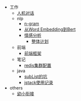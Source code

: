 - 工作
    - [人机对话](work/chatbot/人机对话.md)
    - nlp
      - [n-gram](work/nlp/n-gram.md)
      - [从Word Embedding到Bert](work/nlp/w2v-bert.md)
      - [情感分析](work/nlp/sentimet-analysis.md)
          - [整体计划](work/nlp/整体方案计划.md)
    - 前端
        - [前端框架](work/前端/前端框架.md)
    - 笔记
        - [redis集群配置](work/笔记/redis集群部署.md)
    - java
        - [subList的坑](work/java/subList的坑.md)
        - [jstack使用记录](work/java/jstack使用记录.md)
- others
   - [幼小衔接](paper/幼小衔接.md)
    
    



   
        

